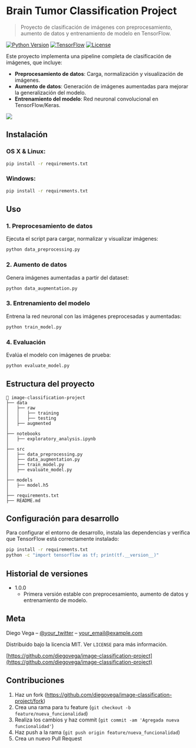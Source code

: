 # Brain Tumor Classification Project
> Proyecto de clasificación de imágenes con preprocesamiento, aumento de datos y entrenamiento de modelo en TensorFlow.

[![Python Version](https://img.shields.io/badge/python-3.8%2B-blue.svg)](https://www.python.org/downloads/)
[![TensorFlow](https://img.shields.io/badge/TensorFlow-2.0%2B-orange)](https://www.tensorflow.org/)
[![License](https://img.shields.io/badge/license-MIT-green.svg)](LICENSE)

Este proyecto implementa una pipeline completa de clasificación de imágenes, que incluye:

- **Preprocesamiento de datos**: Carga, normalización y visualización de imágenes.
- **Aumento de datos**: Generación de imágenes aumentadas para mejorar la generalización del modelo.
- **Entrenamiento del modelo**: Red neuronal convolucional en TensorFlow/Keras.

![](header.png)

## Instalación

### OS X & Linux:
```sh
pip install -r requirements.txt
```

### Windows:
```sh
pip install -r requirements.txt
```

## Uso

### 1. Preprocesamiento de datos
Ejecuta el script para cargar, normalizar y visualizar imágenes:
```sh
python data_preprocessing.py
```

### 2. Aumento de datos
Genera imágenes aumentadas a partir del dataset:
```sh
python data_augmentation.py
```

### 3. Entrenamiento del modelo
Entrena la red neuronal con las imágenes preprocesadas y aumentadas:
```sh
python train_model.py
```

### 4. Evaluación
Evalúa el modelo con imágenes de prueba:
```sh
python evaluate_model.py
```

## Estructura del proyecto
```
📂 image-classification-project
├── data
│   ├── raw
│   │   ├── training
│   │   ├── testing
│   ├── augmented
│
├── notebooks
│   ├── exploratory_analysis.ipynb
│
├── src
│   ├── data_preprocessing.py
│   ├── data_augmentation.py
│   ├── train_model.py
│   ├── evaluate_model.py
│
├── models
│   ├── model.h5
│
├── requirements.txt
├── README.md
```

## Configuración para desarrollo
Para configurar el entorno de desarrollo, instala las dependencias y verifica que TensorFlow está correctamente instalado:
```sh
pip install -r requirements.txt
python -c "import tensorflow as tf; print(tf.__version__)"
```

## Historial de versiones

* 1.0.0
    * Primera versión estable con preprocesamiento, aumento de datos y entrenamiento de modelo.

## Meta

Diego Vega – [@your_twitter](https://twitter.com/your_twitter) – your_email@example.com

Distribuido bajo la licencia MIT. Ver ``LICENSE`` para más información.

[https://github.com/diegovega/image-classification-project](https://github.com/diegovega/image-classification-project)

## Contribuciones

1. Haz un fork (<https://github.com/diegovega/image-classification-project/fork>)
2. Crea una rama para tu feature (`git checkout -b feature/nueva_funcionalidad`)
3. Realiza los cambios y haz commit (`git commit -am 'Agregada nueva funcionalidad'`)
4. Haz push a la rama (`git push origin feature/nueva_funcionalidad`)
5. Crea un nuevo Pull Request

